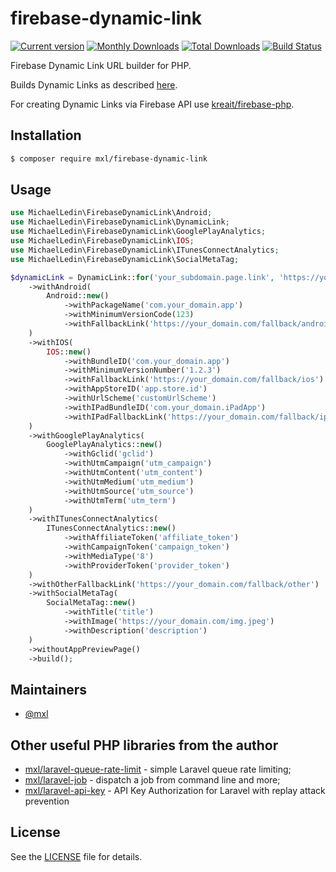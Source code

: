 # firebase-dynamic-link
[![Current version](https://img.shields.io/packagist/v/mxl/firebase-dynamic-link.svg?logo=composer)](https://packagist.org/packages/mxl/firebase-dynamic-link)
[![Monthly Downloads](https://img.shields.io/packagist/dm/mxl/firebase-dynamic-link.svg)](https://packagist.org/packages/mxl/firebase-dynamic-link/stats)
[![Total Downloads](https://img.shields.io/packagist/dt/mxl/firebase-dynamic-link.svg)](https://packagist.org/packages/mxl/firebase-dynamic-link/stats)
[![Build Status](https://travis-ci.org/mxl/firebase-dynamic-link-php.svg?branch=master)](https://travis-ci.org/mxl/firebase-dynamic-link-php)

Firebase Dynamic Link URL builder for PHP.

Builds Dynamic Links as described [here](https://firebase.google.com/docs/dynamic-links/create-manually).

For creating Dynamic Links via Firebase API use [kreait/firebase-php](https://github.com/kreait/firebase-php).

## Installation

```bash
$ composer require mxl/firebase-dynamic-link
```

## Usage

```php
use MichaelLedin\FirebaseDynamicLink\Android;
use MichaelLedin\FirebaseDynamicLink\DynamicLink;
use MichaelLedin\FirebaseDynamicLink\GooglePlayAnalytics;
use MichaelLedin\FirebaseDynamicLink\IOS;
use MichaelLedin\FirebaseDynamicLink\ITunesConnectAnalytics;
use MichaelLedin\FirebaseDynamicLink\SocialMetaTag;

$dynamicLink = DynamicLink::for('your_subdomain.page.link', 'https://your_domain.com/path/to/page')
    ->withAndroid(
        Android::new()
            ->withPackageName('com.your_domain.app')
            ->withMinimumVersionCode(123)
            ->withFallbackLink('https://your_domain.com/fallback/android')
    )
    ->withIOS(
        IOS::new()
            ->withBundleID('com.your_domain.app')
            ->withMinimumVersionNumber('1.2.3')
            ->withFallbackLink('https://your_domain.com/fallback/ios')
            ->withAppStoreID('app.store.id')
            ->withUrlScheme('customUrlScheme')
            ->withIPadBundleID('com.your_domain.iPadApp')
            ->withIPadFallbackLink('https://your_domain.com/fallback/ipad')
    )
    ->withGooglePlayAnalytics(
        GooglePlayAnalytics::new()
            ->withGclid('gclid')
            ->withUtmCampaign('utm_campaign')
            ->withUtmContent('utm_content')
            ->withUtmMedium('utm_medium')
            ->withUtmSource('utm_source')
            ->withUtmTerm('utm_term')
    )
    ->withITunesConnectAnalytics(
        ITunesConnectAnalytics::new()
            ->withAffiliateToken('affiliate_token')
            ->withCampaignToken('campaign_token')
            ->withMediaType('8')
            ->withProviderToken('provider_token')
    )
    ->withOtherFallbackLink('https://your_domain.com/fallback/other')
    ->withSocialMetaTag(
        SocialMetaTag::new()
            ->withTitle('title')
            ->withImage('https://your_domain.com/img.jpeg')
            ->withDescription('description')
    )
    ->withoutAppPreviewPage()
    ->build();
```

## Maintainers

- [@mxl](https://github.com/mxl)

## Other useful PHP libraries from the author

- [mxl/laravel-queue-rate-limit](https://github.com/mxl/laravel-queue-rate-limit) - simple Laravel queue rate limiting;
- [mxl/laravel-job](https://github.com/mxl/laravel-job) - dispatch a job from command line and more;
- [mxl/laravel-api-key](https://github.com/mxl/laravel-api-key) - API Key Authorization for Laravel with replay attack prevention

## License

See the [LICENSE](https://github.com/mxl/firebase-dynamic-link/blob/master/LICENSE) file for details.


